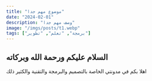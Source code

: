 ```yaml
---
title: "موضوع مهم جدا"
date: "2024-02-01"
description: "وصف مهم جدا"
image: "/imgs/posts/t1.webp"
tags: ["برمجة", "تعلم", "تطوير"]
---
```


## السلام عليكم ورحمة الله وبركاته

اهلا بكم في مدونتي الخاصة بالتصميم والبرمجة والتقنية والكثير ذلك
